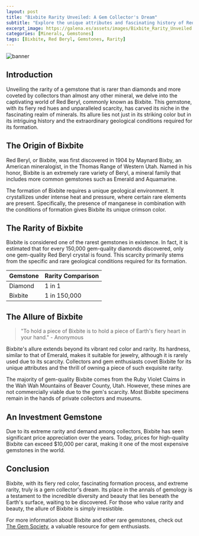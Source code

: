 ```yaml
---
layout: post
title: "Bixbite Rarity Unveiled: A Gem Collector's Dream"
subtitle: "Explore the unique attributes and fascinating history of Red Beryl, also known as Bixbite, one of the world's rarest gemstones."
excerpt_image: https://galena.es/assets/images/Bixbite_Rarity_Unveiled.png
categories: [Minerals, Gemstones]
tags: [Bixbite, Red Beryl, Gemstones, Rarity]
---
```


![banner](https://galena.es/assets/images/Bixbite_Rarity_Unveiled.png)

## Introduction

Unveiling the rarity of a gemstone that is rarer than diamonds and more coveted by collectors than almost any other mineral, we delve into the captivating world of Red Beryl, commonly known as Bixbite. This gemstone, with its fiery red hues and unparalleled scarcity, has carved its niche in the fascinating realm of minerals. Its allure lies not just in its striking color but in its intriguing history and the extraordinary geological conditions required for its formation.

## The Origin of Bixbite

Red Beryl, or Bixbite, was first discovered in 1904 by Maynard Bixby, an American mineralogist, in the Thomas Range of Western Utah. Named in his honor, Bixbite is an extremely rare variety of Beryl, a mineral family that includes more common gemstones such as Emerald and Aquamarine.

The formation of Bixbite requires a unique geological environment. It crystallizes under intense heat and pressure, where certain rare elements are present. Specifically, the presence of manganese in combination with the conditions of formation gives Bixbite its unique crimson color.

## The Rarity of Bixbite

Bixbite is considered one of the rarest gemstones in existence. In fact, it is estimated that for every 150,000 gem-quality diamonds discovered, only one gem-quality Red Beryl crystal is found. This scarcity primarily stems from the specific and rare geological conditions required for its formation.

| Gemstone | Rarity Comparison |
| --- | --- |
| Diamond | 1 in 1 |
| Bixbite | 1 in 150,000 |

## The Allure of Bixbite

>"To hold a piece of Bixbite is to hold a piece of Earth's fiery heart in your hand." - Anonymous

Bixbite's allure extends beyond its vibrant red color and rarity. Its hardness, similar to that of Emerald, makes it suitable for jewelry, although it is rarely used due to its scarcity. Collectors and gem enthusiasts covet Bixbite for its unique attributes and the thrill of owning a piece of such exquisite rarity.

The majority of gem-quality Bixbite comes from the Ruby Violet Claims in the Wah Wah Mountains of Beaver County, Utah. However, these mines are not commercially viable due to the gem's scarcity. Most Bixbite specimens remain in the hands of private collectors and museums.

## An Investment Gemstone

Due to its extreme rarity and demand among collectors, Bixbite has seen significant price appreciation over the years. Today, prices for high-quality Bixbite can exceed $10,000 per carat, making it one of the most expensive gemstones in the world.

## Conclusion

Bixbite, with its fiery red color, fascinating formation process, and extreme rarity, truly is a gem collector's dream. Its place in the annals of gemology is a testament to the incredible diversity and beauty that lies beneath the Earth's surface, waiting to be discovered. For those who value rarity and beauty, the allure of Bixbite is simply irresistible.

For more information about Bixbite and other rare gemstones, check out [The Gem Society](https://www.gemsociety.org/article/red-beryl-jewelry-and-gemstone-information/), a valuable resource for gem enthusiasts.